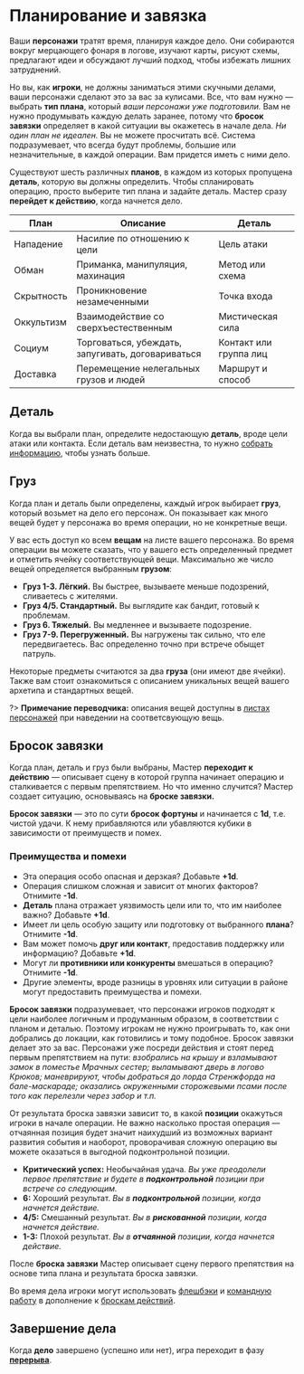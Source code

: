 # Планирование и завязка

Ваши **персонажи** тратят время, планируя каждое дело. Они собираются вокруг мерцающего фонаря в логове, изучают карты, рисуют схемы, предлагают идеи и обсуждают лучший подход, чтобы избежать лишних затруднений.

Но вы, как **игроки**, не должны заниматься этими скучными делами, ваши персонажи сделают это за вас за кулисами. Все, что вам нужно — выбрать **тип плана**, который _ваши персонажи уже подготовили._ Вам не нужно продумывать каждую делать заранее, потому что **бросок завязки** определяет в какой ситуации вы окажетесь в начале дела. _Ни один план не идеален._ Вы не можете просчитать всё. Система подразумевает, что всегда будут проблемы, большие или незначительные, в каждой операции. Вам придется иметь с ними дело.

Существуют шесть различных **планов**, в каждом из которых пропущена **деталь**, которую вы должны определить. Чтобы спланировать операцию, просто выберите тип плана и задайте деталь. Мастер сразу **перейдет к действию**, когда начнется дело.

| План | Описание | Деталь
|-|-|-|
| Нападение   |  Насилие по отношению к цели | Цель атаки  
| Обман   |  Приманка, манипуляция, махинация |  Метод или схема
| Скрытность   | Проникновение незамеченными  | Точка входа   
| Оккультизм   | Взаимодействие со сверхъестественным  |  Мистическая сила
| Социум   |  Торговаться, убеждать, запугивать, договариваться | Контакт или группа лиц
| Доставка   | Перемещение нелегальных грузов и людей  | Маршрут и способ  

## Деталь

Когда вы выбрали план, определите недостающую **деталь**, вроде цели атаки или контакта. Если деталь вам неизвестна, то нужно [собрать информацию](gathering-information), чтобы узнать больше.

## Груз

Когда план и деталь были определены, каждый игрок выбирает **груз**, который возьмет на дело его персонаж. Он показывает как много вещей будет у персонажа во время операции, но не конкретные вещи.

У вас есть доступ ко всем **вещам** на листе вашего персонажа. Во время операции вы можете сказать, что у вашего есть определенный предмет и отметить ячейку соответствующей вещи. Максимально же число вещей определяется выбранным **грузом**:

- **Груз 1-3. Лёгкий.** Вы быстрее, вызываете меньше подозрений, сливаетесь с жителями.
- **Груз 4/5. Стандартный.** Вы выглядите как бандит, готовый к проблемам.
- **Груз 6. Тяжелый.** Вы медленнее и вызываете подозрение.
- **Груз 7-9. Перегруженный.** Вы нагружены так сильно, что еле передвигаетесь. Вас определенно точно при встрече обыщет патруль.

Некоторые предметы считаются за два **груза** (они имеют две ячейки). Также вам стоит ознакомиться с описанием уникальных вещей вашего архетипа и стандартных вещей.

?> **Примечание переводчика:** описания вещей доступны в [листах персонажей]((https://bitly.com/blades-ru)) при наведении на соответсвующую вещь.

## Бросок завязки

Когда план, деталь и груз были выбраны, Мастер **переходит к действию** — описывает сцену в которой группа начинает операцию и сталкивается с первым препятствием. Но что именно случится? Мастер создает ситуацию, основываясь на **броске завязки.**

**Бросок завязки** — это по сути **бросок фортуны** и начинается с **1d**, т.е. чистой удачи. К нему прибавляются или убавляются кубики в зависимости от преимуществ и помех.

### Преимущества и помехи

- Эта операция особо опасная и дерзкая? Добавьте **+1d**.
- Операция слишком сложная и зависит от многих факторов? Отнимите **-1d**.
- **Деталь** плана отражает уязвимость цели или то, что им наиболее важно? Добавьте **+1d**.
- Имеет ли цель особую защиту или подготовку от выбранного **плана**? Отнимите **-1d**.
- Вам может помочь **друг или контакт**, предоставив поддержку или информацию? Добавьте **+1d**.
- Могут ли **противники или конкуренты** вмешаться в операцию? Отнимите **-1d**.
- Другие элементы, вроде разницы в уровнях или ситуации в районе могут предоставить преимущества и помехи.

**Бросок завязки** подразумевает, что персонажи игроков подходят к цели наиболее логичным и продуманным образом, в соответствии с планом и деталью. Поэтому игрокам не нужно проигрывать то, как они добрались до локации, как готовились и тому подобное. Бросок завязки делает это за вас. Персонажи уже посреди действия и стоят перед первым препятствием на пути: _взобрались на крышу и взламывают замок в поместье Мрачных сестер; выламывают дверь в логово Крюков; маневрируют, чтобы добраться до лорда Стренжфорда на бале-маскараде; оказались окруженными сторожевыми псами после того как перелезли через забор и т.п._

От результата броска завязки зависит то, в какой **позиции** окажуться игроки в начале операции. Не важно насколько простая операция — отчаянная позиция будет значит наихудший из возможных вариант развития события и наоборот, проворачивая сложную операцию вы можете оказаться в выгодной подконтрольной позиции.

- **Критический успех:** Необычайная удача. _Вы уже преодолели первое препятствие и будете в **подконтрольной** позиции при встрече со следующим._
- **6:** Хороший результат. _Вы в **подконтрольной** позиции, когда начнется действие._
- **4/5:** Смешанный результат. _Вы в **рискованной** позиции, когда начнется действие._
- **1-3:** Плохой результат.  _Вы в **отчаянной** позиции, когда начнется действие._

После **броска завязки** Мастер описывает сцену первого препятствия на основе типа плана и результата броска завязки.

Во время дела игроки могут использовать [флешбэки](flashbacks) и [командную работу](teamwork) в дополнение к [броскам действий](action-roll).

## Завершение дела

Когда **дело** завершено (успешно или нет), игра переходит в фазу [**перерыва**](downtime).
